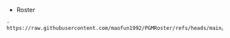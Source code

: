 - Roster
```text
- https://raw.githubusercontent.com/maofun1992/PGMRoster/refs/heads/main/PGMRoster.json
```

